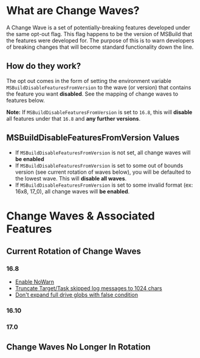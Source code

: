 # What are Change Waves?
A Change Wave is a set of potentially-breaking features developed under the same opt-out flag. This flag happens to be the version of MSBuild that the features were developed for. The purpose of this is to warn developers of breaking changes that will become standard functionality down the line. 

## How do they work?
The opt out comes in the form of setting the environment variable `MSBuildDisableFeaturesFromVersion` to the wave (or version) that contains the feature you want **disabled**. See the mapping of change waves to features below.

**Note:** If  `MSBuildDisableFeaturesFromVersion` is set to `16.8`, this will **disable** all features under that `16.8` and **any further versions**.

## MSBuildDisableFeaturesFromVersion Values
- If `MSBuildDisableFeaturesFromVersion` is not set, all change waves will **be enabled**
- If `MSBuildDisableFeaturesFromVersion` is set to some out of bounds version (see current rotation of waves below), you will be defaulted to the lowest wave. This will **disable all waves**.
- If `MSBuildDisableFeaturesFromVersion` is set to some invalid format (ex: 16x8, 17_0), all change waves will **be enabled**.

# Change Waves & Associated Features

## Current Rotation of Change Waves
### 16.8
- [Enable NoWarn](https://github.com/dotnet/msbuild/pull/5671)
- [Truncate Target/Task skipped log messages to 1024 chars](https://github.com/dotnet/msbuild/pull/5553)
- [Don't expand full drive globs with false condition](https://github.com/dotnet/msbuild/pull/5669)
### 16.10

### 17.0

## Change Waves No Longer In Rotation